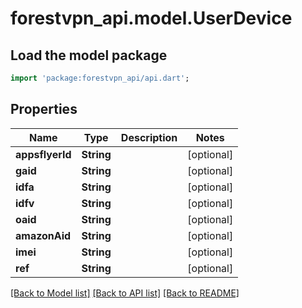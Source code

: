 # forestvpn_api.model.UserDevice

## Load the model package
```dart
import 'package:forestvpn_api/api.dart';
```

## Properties
Name | Type | Description | Notes
------------ | ------------- | ------------- | -------------
**appsflyerId** | **String** |  | [optional] 
**gaid** | **String** |  | [optional] 
**idfa** | **String** |  | [optional] 
**idfv** | **String** |  | [optional] 
**oaid** | **String** |  | [optional] 
**amazonAid** | **String** |  | [optional] 
**imei** | **String** |  | [optional] 
**ref** | **String** |  | [optional] 

[[Back to Model list]](../README.md#documentation-for-models) [[Back to API list]](../README.md#documentation-for-api-endpoints) [[Back to README]](../README.md)



